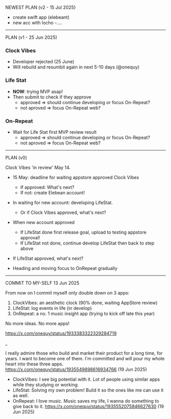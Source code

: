 NEWEST PLAN (v2 - 15 Jul 2025)
- create swift app (elebeant)
- new acc with locho
-....

---------

PLAN (v1 - 25 Jun 2025)

### Clock Vibes 
- Developer rejected (25 June)
- Will rebuild and resumbit again in next 5-10 days (@onequy)

### Life Stat
- **NOW**: trying MVP asap!
- Then submit to check if they approve
  + approved => should continue developing or focus On-Repeat?
  + not aproved => focus On-Repeat web?
  
### On-Repeat
- Wait for Life Stat first MVP review result
  + approved => should continue developing or focus On-Repeat?
  + not aproved => focus On-Repeat web?

-------

PLAN (v0)

Clock Vibes 'in review' May 14.

- 15 May: deadline for waiting appstore approved Clock Vibes
    + If approved: What's next?
    + If not: create Elebean account! 

- In waiting for new account: developing LifeStat. 
    + Or if Clock Vibes approved, what's next?

- When new account approved
    + If LifeStat done first release goal, upload to testing appstore approval!
    + If LifeStat not done, continue develop LifeStat then back to step above

- If LifeStat approved, what's next?

- Heading and moving focus to OnRepeat gradually

_______

COMMIT TO MY-SELF
13 Jun 2025

From now on I commit myself only double down on 3 apps:

1. ClockVibes: an aesthetic clock (90% done, waiting AppStore review)
2. LifeStat: log events in life (in develop)
3. OnRepeat: a no. 1 music insight app (trying to kick off late this year) 

No more ideas. No more apps!

https://x.com/onequy/status/1933383322329284719

_

I really admire those who build and market their product for a long time, for years. I want to become one of them. I'm committed and will pour my whole heart into these three apps.
https://x.com/onequy/status/1935549898616934766 (19 Jun 2025)

- ClockVibes: I see big potential with it. Lot of people using similar apps while they studying or working.
- LifeStat: Solving my own problem! Build it so the ones like me can use it as well.
- OnRepeat: I love music. Music saves my life, I wanna do something to give back to it.
https://x.com/onequy/status/1935552075846627630 (19 Jun 2025)
